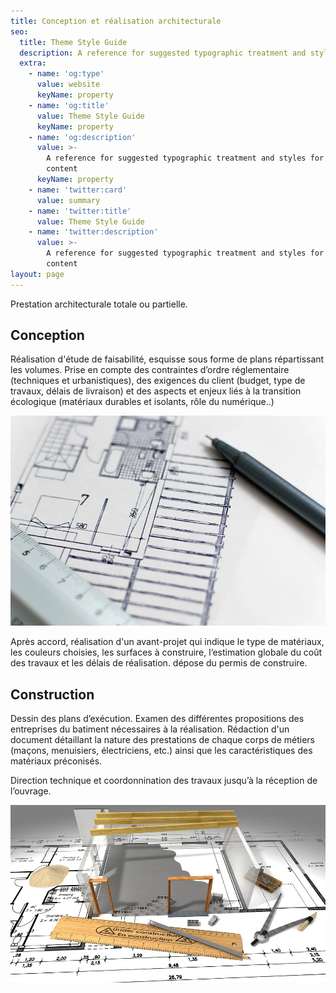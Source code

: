 ```yaml
---
title: Conception et réalisation architecturale
seo:
  title: Theme Style Guide
  description: A reference for suggested typographic treatment and styles for your content
  extra:
    - name: 'og:type'
      value: website
      keyName: property
    - name: 'og:title'
      value: Theme Style Guide
      keyName: property
    - name: 'og:description'
      value: >-
        A reference for suggested typographic treatment and styles for your
        content
      keyName: property
    - name: 'twitter:card'
      value: summary
    - name: 'twitter:title'
      value: Theme Style Guide
    - name: 'twitter:description'
      value: >-
        A reference for suggested typographic treatment and styles for your
        content
layout: page
---
```


Prestation architecturale totale ou partielle.


## Conception

Réalisation d'étude de faisabilité, esquisse sous forme de plans répartissant les volumes.
Prise en compte des contraintes d’ordre réglementaire (techniques et urbanistiques), des exigences du client (budget, type de travaux, délais de livraison) et des aspects et enjeux liés à la transition écologique (matériaux durables et isolants, rôle du numérique..)

<img src="/images/architecture-1857175_960_720.webp"/>

Après accord, réalisation d'un avant-projet qui indique le type de matériaux, les couleurs choisies, les surfaces à construire, l’estimation globale du coût des travaux et les délais de réalisation. dépose du permis de construire.

## Construction

Dessin des plans d’exécution. Examen des différentes propositions des entreprises du batiment nécessaires à la réalisation.
Rédaction d'un document détaillant la nature des prestations de chaque corps de métiers (maçons, menuisiers, électriciens, etc.) ainsi que les caractéristiques des matériaux préconisés.

Direction technique et coordonnination des travaux jusqu’à la réception de l’ouvrage.

<img src="/images/work-3480187_960_720.webp"/>

